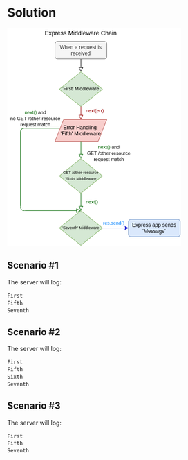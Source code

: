 # Solution

![express-middleware]

## Scenario #1

The server will log:

```bash
First
Fifth
Seventh
```

## Scenario #2

The server will log:

```bash
First
Fifth
Sixth
Seventh
```

## Scenario #3

The server will log:

```bash
First
Fifth
Seventh
```

[express-middleware]: ./express-predict-middleware-order.png
